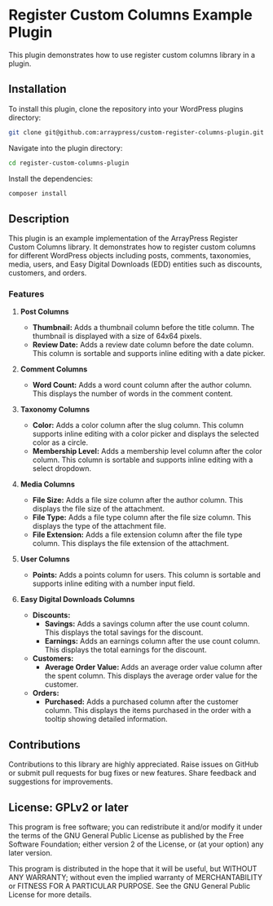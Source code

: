 # Register Custom Columns Example Plugin

This plugin demonstrates how to use register custom columns library in a plugin.

## Installation

To install this plugin, clone the repository into your WordPress plugins
directory:

```bash
git clone git@github.com:arraypress/custom-register-columns-plugin.git
```

Navigate into the plugin directory:

```bash
cd register-custom-columns-plugin
```

Install the dependencies:

```bash
composer install
```

## Description

This plugin is an example implementation of the ArrayPress Register Custom Columns library. It demonstrates how to register custom columns for different WordPress objects including posts, comments, taxonomies, media, users, and Easy Digital Downloads (EDD) entities such as discounts, customers, and orders.

### Features

1. **Post Columns**
    - **Thumbnail:** Adds a thumbnail column before the title column. The thumbnail is displayed with a size of 64x64 pixels.
    - **Review Date:** Adds a review date column before the date column. This column is sortable and supports inline editing with a date picker.

2. **Comment Columns**
    - **Word Count:** Adds a word count column after the author column. This displays the number of words in the comment content.

3. **Taxonomy Columns**
    - **Color:** Adds a color column after the slug column. This column supports inline editing with a color picker and displays the selected color as a circle.
    - **Membership Level:** Adds a membership level column after the color column. This column is sortable and supports inline editing with a select dropdown.

4. **Media Columns**
    - **File Size:** Adds a file size column after the author column. This displays the file size of the attachment.
    - **File Type:** Adds a file type column after the file size column. This displays the type of the attachment file.
    - **File Extension:** Adds a file extension column after the file type column. This displays the file extension of the attachment.

5. **User Columns**
    - **Points:** Adds a points column for users. This column is sortable and supports inline editing with a number input field.

6. **Easy Digital Downloads Columns**
    - **Discounts:**
        - **Savings:** Adds a savings column after the use count column. This displays the total savings for the discount.
        - **Earnings:** Adds an earnings column after the use count column. This displays the total earnings for the discount.
    - **Customers:**
        - **Average Order Value:** Adds an average order value column after the spent column. This displays the average order value for the customer.
    - **Orders:**
        - **Purchased:** Adds a purchased column after the customer column. This displays the items purchased in the order with a tooltip showing detailed information.

## Contributions

Contributions to this library are highly appreciated. Raise issues on GitHub or submit pull requests for bug
fixes or new features. Share feedback and suggestions for improvements.

## License: GPLv2 or later

This program is free software; you can redistribute it and/or modify it under the terms of the GNU General Public
License as published by the Free Software Foundation; either version 2 of the License, or (at your option) any later
version.

This program is distributed in the hope that it will be useful, but WITHOUT ANY WARRANTY; without even the implied
warranty of MERCHANTABILITY or FITNESS FOR A PARTICULAR PURPOSE. See the GNU General Public License for more details.
